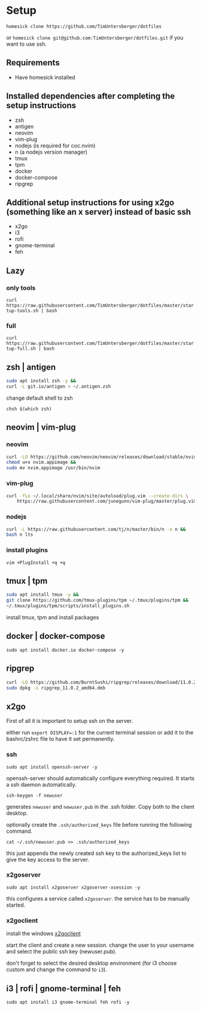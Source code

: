 # Setup

`homesick clone https://github.com/TimUntersberger/dotfiles`

or `homesick clone git@github.com:TimUntersberger/dotfiles.git` if you want to use ssh.

## Requirements

* Have homesick installed

## Installed dependencies after completing the setup instructions

* zsh
* antigen
* neovim
* vim-plug
* nodejs (is required for coc.nvim)
* n (a nodejs version manager)
* tmux
* tpm
* docker
* docker-compose
* ripgrep

## Additional setup instructions for using x2go (something like an x server) instead of basic ssh

* x2go
* i3
* rofi
* gnome-terminal
* feh

## Lazy

### only tools 

`curl https://raw.githubusercontent.com/TimUntersberger/dotfiles/master/startup-tools.sh | bash`

### full

`curl https://raw.githubusercontent.com/TimUntersberger/dotfiles/master/startup-full.sh | bash`

## zsh | antigen

```bash
sudo apt install zsh -y &&
curl -L git.io/antigen > ~/.antigen.zsh
```

change default shell to zsh

`chsh $(which zsh)`

## neovim | vim-plug

### neovim

```bash
curl -LO https://github.com/neovim/neovim/releases/download/stable/nvim.appimage &&
chmod u+x nvim.appimage && 
sudo mv nvim.appimage /usr/bin/nvim
```

### vim-plug

```bash
curl -fLo ~/.local/share/nvim/site/autoload/plug.vim --create-dirs \
    https://raw.githubusercontent.com/junegunn/vim-plug/master/plug.vim
```

### nodejs

```bash
curl -L https://raw.githubusercontent.com/tj/n/master/bin/n -o n &&
bash n lts
```

### install plugins

`vim +PlugInstall +q +q`

## tmux | tpm

```bash
sudo apt install tmux -y &&
git clone https://github.com/tmux-plugins/tpm ~/.tmux/plugins/tpm &&
~/.tmux/plugins/tpm/scripts/install_plugins.sh
```
install tmux, tpm and install packages

## docker | docker-compose

`sudo apt install docker.io docker-compose -y`

## ripgrep

```bash
curl -LO https://github.com/BurntSushi/ripgrep/releases/download/11.0.2/ripgrep_11.0.2_amd64.deb &&
sudo dpkg -i ripgrep_11.0.2_amd64.deb
```

## x2go

First of all it is important to setup ssh on the server.

either run `export DISPLAY=:1` for the current terminal session or add it to the bashrc/zshrc file to have it set permanently.

### ssh

`sudo apt install openssh-server -y`

openssh-server should automatically configure everything required. It starts a ssh daemon automatically.

`ssh-keygen -f newuser`

generates `newuser` and `newuser.pub` in the .ssh folder. Copy both to the client desktop.

optionally create the `.ssh/authorized_keys` file before running the following command.

`cat ~/.ssh/newuser.pub >> .ssh/authorized_keys`

this just appends the newly created ssh key to the authorized_keys list to give the key access to the server.

### x2goserver

`sudo apt install x2goserver x2goserver-xsession -y`

this configures a service called `x2goserver`. the service has to be manually started.

### x2goclient

install the windows [x2goclient](code.x2go.org/releases/X2GoClient_latest_mswin32-setup.exe)

start the client and create a new session. change the user to your username and select the public ssh key (newuser.pub).

don't forget to select the desired desktop environment (for i3 choose custom and change the command to `i3`).

## i3 | rofi | gnome-terminal | feh

`sudo apt install i3 gnome-terminal feh rofi -y`
